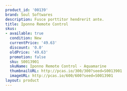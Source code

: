 ```yaml
---
product_id: '00139'
brand: Soul Softwares
description: Fusce porttitor hendrerit ante.
title: Iponno Remote Control
skus:
- available: true
  condition: New
  currentPrice: '49.63'
  discount: '0.0'
  oldPrice: '49.63'
  promotion: false
  sku: S0013901
  skuName: Iponno Remote Control - Aquamarine
  thumbnailURL: http://pcas.io/300/300?seed=S0013901
  imageURL: http://pcas.io/600/600?seed=S0013901
layout: product
---
```

